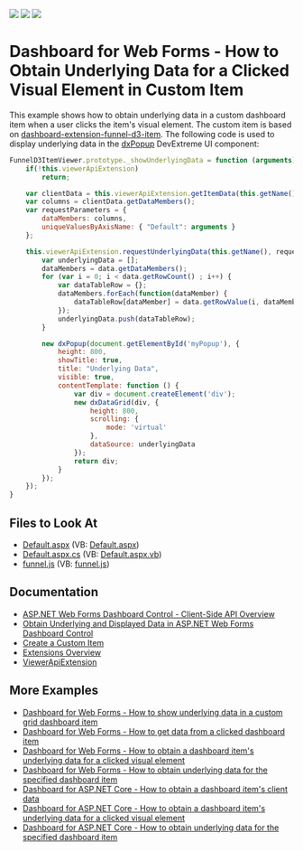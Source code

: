 <!-- default badges list -->
![](https://img.shields.io/endpoint?url=https://codecentral.devexpress.com/api/v1/VersionRange/128580467/20.1.2%2B)
[![](https://img.shields.io/badge/Open_in_DevExpress_Support_Center-FF7200?style=flat-square&logo=DevExpress&logoColor=white)](https://supportcenter.devexpress.com/ticket/details/T542288)
[![](https://img.shields.io/badge/📖_How_to_use_DevExpress_Examples-e9f6fc?style=flat-square)](https://docs.devexpress.com/GeneralInformation/403183)
<!-- default badges end -->

# Dashboard for Web Forms - How to Obtain Underlying Data for a Clicked Visual Element in Custom Item

This example shows how to obtain underlying data in a custom dashboard item when a user clicks the item's visual element. The custom item is based on [dashboard-extension-funnel-d3-item](https://github.com/DevExpress/dashboard-extensions/blob/master/docs/funnel-d3-item.md). The following code is used to display underlying data in the [dxPopup](https://js.devexpress.com/Documentation/ApiReference/UI_Components/dxPopup/) DevExtreme UI component:

```js
FunnelD3ItemViewer.prototype._showUnderlyingData = function (arguments) {
	if(!this.viewerApiExtension)
		return;

	var clientData = this.viewerApiExtension.getItemData(this.getName());
	var columns = clientData.getDataMembers();
	var requestParameters = {
		dataMembers: columns,
		uniqueValuesByAxisName: { "Default": arguments }
	};

	this.viewerApiExtension.requestUnderlyingData(this.getName(), requestParameters, function (data) {
		var underlyingData = [];
		dataMembers = data.getDataMembers();
		for (var i = 0; i < data.getRowCount() ; i++) {
			var dataTableRow = {};
			dataMembers.forEach(function(dataMember) {
				dataTableRow[dataMember] = data.getRowValue(i, dataMember);
			});
			underlyingData.push(dataTableRow);
		}

		new dxPopup(document.getElementById('myPopup'), {
			height: 800,
			showTitle: true,
			title: "Underlying Data",
			visible: true,
			contentTemplate: function () {
				var div = document.createElement('div');
				new dxDataGrid(div, {
					height: 800,
					scrolling: {
						mode: 'virtual'
					},
					dataSource: underlyingData
				});
				return div;
			}
		});
	});
}
```


<!-- default file list -->
## Files to Look At

* [Default.aspx](./CS/Default.aspx) (VB: [Default.aspx](./VB/Default.aspx))
* [Default.aspx.cs](./CS/Default.aspx.cs) (VB: [Default.aspx.vb](./VB/Default.aspx.vb))
* [funnel.js](./CS/Scripts/Funnel/funnel.js) (VB: [funnel.js](./VB/Scripts/Funnel/funnel.js))
<!-- default file list end -->

## Documentation

- [ASP.NET Web Forms Dashboard Control - Client-Side API Overview](https://docs.devexpress.com/Dashboard/116302/web-dashboard/aspnet-web-forms-dashboard-control/client-side-api-overview)
- [Obtain Underlying and Displayed Data in ASP.NET Web Forms Dashboard Control](https://docs.devexpress.com/Dashboard/18078/web-dashboard/aspnet-web-forms-dashboard-control/obtain-underlying-and-displayed-data)
- [Create a Custom Item](https://docs.devexpress.com/Dashboard/117546/web-dashboard/ui-elements-and-customization/create-a-custom-item)
- [Extensions Overview](https://docs.devexpress.com/Dashboard/117543/web-dashboard/ui-elements-and-customization/extensions-overview)
- [ViewerApiExtension](https://docs.devexpress.com/Dashboard/js-DevExpress.Dashboard.ViewerApiExtension)

## More Examples

- [Dashboard for Web Forms - How to show underlying data in a custom grid dashboard item](https://github.com/DevExpress-Examples/how-to-show-underlying-data-in-a-custom-grid-dashboard-item-t524194)
- [Dashboard for Web Forms - How to get data from a clicked dashboard item](https://github.com/DevExpress-Examples/Web-Dashboard---How-to-get-data-from-a-clicked-dashboard-item)
- [Dashboard for Web Forms - How to obtain a dashboard item's underlying data for a clicked visual element](https://github.com/DevExpress-Examples/aspxdashboard-how-to-obtain-a-dashboard-items-underlying-data-for-a-clicked-visual-element-t492257)
- [Dashboard for Web Forms - How to obtain underlying data for the specified dashboard item](https://github.com/DevExpress-Examples/aspxdashboard-how-to-obtain-underlying-data-for-the-specified-dashboard-item-t518504)
- [Dashboard for ASP.NET Core - How to obtain a dashboard item's client data](https://github.com/DevExpress-Examples/asp-net-core-dashboard-get-client-data)
- [Dashboard for ASP.NET Core  - How to obtain a dashboard item's underlying data for a clicked visual element](https://github.com/DevExpress-Examples/asp-net-core-dashboard-get-underlying-data-for-clicked-item)
- [Dashboard for ASP.NET Core  - How to obtain underlying data for the specified dashboard item](https://github.com/DevExpress-Examples/asp-net-core-dashboard-display-item-underlying-data)
